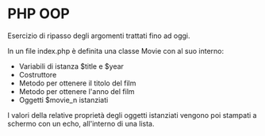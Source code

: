 # PHP OOP

Esercizio di ripasso degli argomenti trattati fino ad oggi.

In un file index.php è definita una classe Movie con al suo interno:

- Variabili di istanza $title e $year
- Costruttore
- Metodo per ottenere il titolo del film
- Metodo per ottenere l'anno del film
- Oggetti $movie_n istanziati 

I valori della relative proprietà degli oggetti istanziati vengono poi stampati a schermo con un echo, all'interno di una lista. 
